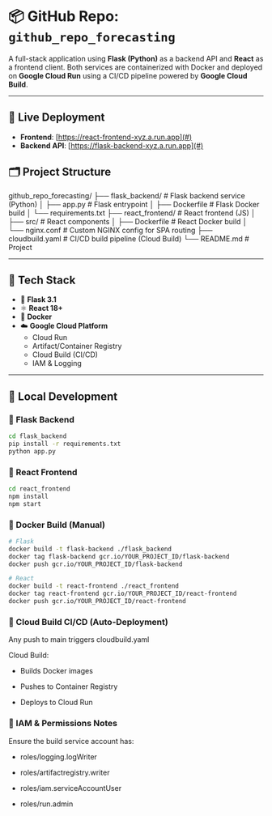 # 📦 GitHub Repo: `github_repo_forecasting`

A full-stack application using **Flask (Python)** as a backend API and **React** as a frontend client. Both services are containerized with Docker and deployed on **Google Cloud Run** using a CI/CD pipeline powered by **Google Cloud Build**.

---

## 🚀 Live Deployment

- **Frontend**: [https://react-frontend-xyz.a.run.app](#)
- **Backend API**: [https://flask-backend-xyz.a.run.app](#)


## 🗂️ Project Structure

github_repo_forecasting/ ├── flask_backend/ # Flask backend service (Python) │ ├── app.py # Flask entrypoint │ ├── Dockerfile # Flask Docker build │ └── requirements.txt ├── react_frontend/ # React frontend (JS) │ ├── src/ # React components │ ├── Dockerfile # React Docker build │ └── nginx.conf # Custom NGINX config for SPA routing ├── cloudbuild.yaml # CI/CD build pipeline (Cloud Build) └── README.md # Project 

---

## 🧪 Tech Stack

- 🐍 **Flask 3.1**
- ⚛️ **React 18+**
- 🐳 **Docker**
- ☁️ **Google Cloud Platform**
  - Cloud Run
  - Artifact/Container Registry
  - Cloud Build (CI/CD)
  - IAM & Logging

---

## 🔧 Local Development

### 🔹 Flask Backend

```bash
cd flask_backend
pip install -r requirements.txt
python app.py
```
### 🔹 React Frontend
```bash
cd react_frontend
npm install
npm start
```
### 🐳 Docker Build (Manual)
```bash
# Flask
docker build -t flask-backend ./flask_backend
docker tag flask-backend gcr.io/YOUR_PROJECT_ID/flask-backend
docker push gcr.io/YOUR_PROJECT_ID/flask-backend

# React
docker build -t react-frontend ./react_frontend
docker tag react-frontend gcr.io/YOUR_PROJECT_ID/react-frontend
docker push gcr.io/YOUR_PROJECT_ID/react-frontend
```
### 🚀 Cloud Build CI/CD (Auto-Deployment)
Any push to main triggers cloudbuild.yaml

 Cloud Build:

- Builds Docker images

- Pushes to Container Registry

- Deploys to Cloud Run

### 👥 IAM & Permissions Notes
Ensure the build service account has:

- roles/logging.logWriter

- roles/artifactregistry.writer

- roles/iam.serviceAccountUser

- roles/run.admin
